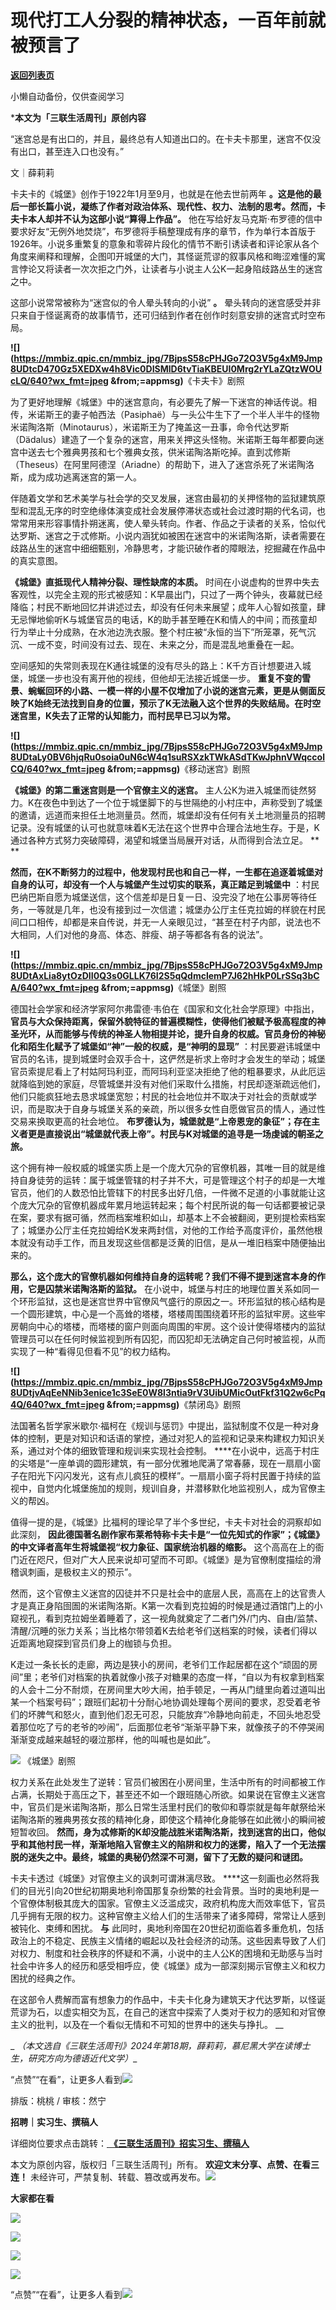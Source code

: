 # 现代打工人分裂的精神状态，一百年前就被预言了

[**返回列表页**](/gzh/三联生活周刊)

小懒自动备份，仅供查阅学习

***本文为「三联生活周刊」原创内容**  
  

“迷宫总是有出口的，并且，最终总有人知道出口的。在卡夫卡那里，迷宫不仅没有出口，甚至连入口也没有。”

  
  
文｜薛莉莉

卡夫卡的《城堡》创作于1922年1月至9月，也就是在他去世前两年
**。这是他的最后一部长篇小说，凝练了作者对政治体系、现代性、权力、法制的思考。然而，卡夫卡本人却并不认为这部小说“算得上作品”。**
他在写给好友马克斯·布罗德的信中要求好友“无例外地焚烧”，布罗德将手稿整理成有序的章节，作为单行本首版于1926年。小说多重繁复的意象和零碎片段化的情节不断引诱读者和评论家从各个角度来阐释和理解，企图叩开城堡的大门，其怪诞荒谬的叙事风格和晦涩难懂的寓言悖论又将读者一次次拒之门外，让读者与小说主人公K一起身陷歧路丛生的迷宫之中。

这部小说常常被称为“迷宫似的令人晕头转向的小说” **。**
晕头转向的迷宫感受并非只来自于怪诞离奇的故事情节，还可归结到作者在创作时刻意安排的迷宫式时空布局。

**![](https://mmbiz.qpic.cn/mmbiz_jpg/7BjpsS58cPHJGo72O3V5g4xM9Jmp8UDtcD470Gz5XEDXw4h8Vic0DISMlD6tvTiaKBEUI0Mrg2rYLaZQtzWOUcLQ/640?wx_fmt=jpeg
&from;=appmsg)**《卡夫卡》剧照  

为了更好地理解《城堡》中的迷宫意向，有必要先了解一下迷宫的神话传说。相传，米诺斯王的妻子帕西法（Pasiphaë）与一头公牛生下了一个半人半牛的怪物米诺陶洛斯（Minotaurus），米诺斯王为了掩盖这一丑事，命令代达罗斯（Dädalus）建造了一个复杂的迷宫，用来关押这头怪物。米诺斯王每年都要向迷宫中送去七个雅典男孩和七个雅典女孩，供米诺陶洛斯吃掉。直到忒修斯（Theseus）在阿里阿德涅（Ariadne）的帮助下，进入了迷宫杀死了米诺陶洛斯，成为成功逃离迷宫的第一人。

伴随着文学和艺术美学与社会学的交叉发展，迷宫由最初的关押怪物的监狱建筑原型和混乱无序的时空绝缘体演变成社会发展停滞状态或社会过渡时期的代名词，也常常用来形容事情扑朔迷离，使人晕头转向。作者、作品之于读者的关系，恰似代达罗斯、迷宫之于忒修斯。小说内涵犹如被困在迷宫中的米诺陶洛斯，读者需要在歧路丛生的迷宫中细细甄别，冷静思考，才能识破作者的障眼法，挖掘藏在作品中的真实意图。

 **《城堡》直抵现代人精神分裂、理性缺席的本质。**
时间在小说虚构的世界中失去客观性，以完全主观的形式被感知：K早晨出门，只过了一两个钟头，夜幕就已经降临；村民不断地回忆并讲述过去，却没有任何未来展望；成年人心智如孩童，肆无忌惮地偷听K与城堡官员的电话，K的助手甚至睡在K和情人的中间；而孩童却行为举止十分成熟，在水池边洗衣服。整个村庄被“永恒的当下”所笼罩，死气沉沉、一成不变，时间没有过去、现在、未来之分，而是混乱地重叠在一起。  

空间感知的失常则表现在K通往城堡的没有尽头的路上：K千方百计想要进入城堡，城堡一步也没有离开他的视线，但他却无法接近城堡一步。
**重复不变的雪景、蜿蜒回环的小路、一模一样的小屋不仅增加了小说的迷宫元素，更是从侧面反映了K始终无法找到自身的位置，预示了K无法融入这个世界的失败结局。在时空迷宫里，K失去了正常的认知能力，而村民早已习以为常。**

**![](https://mmbiz.qpic.cn/mmbiz_jpg/7BjpsS58cPHJGo72O3V5g4xM9Jmp8UDtaLy0BV6hjqRu0soia0uN6cW4q1suRSXzkTWkASdTKwJphnVWqccolCQ/640?wx_fmt=jpeg
&from;=appmsg)**《移动迷宫》剧照

 **《城堡》的第二重迷宫则是一个官僚主义的迷宫。**
主人公K为进入城堡而徒然努力。K在夜色中到达了一个位于城堡脚下的与世隔绝的小村庄中，声称受到了城堡的邀请，远道而来担任土地测量员。然而，城堡却没有任何有关土地测量员的招聘记录。没有城堡的认可也就意味着K无法在这个世界中合理合法地生存。于是，K通过各种方式努力突破障碍，渴望和城堡当局展开对话，从而得到合法立足。
**  
**

 **然而，在K不断努力的过程中，他发现村民也和自己一样，一生都在追逐着城堡对自身的认可，却没有一个人与城堡产生过切实的联系，真正踏足到城堡中**
：村民巴纳巴斯自愿为城堡送信，这个信差却是日复一日、没完没了地在公事房等待任务，一等就是几年，也没有接到过一次信遣；城堡办公厅主任克拉姆的样貌在村民间口口相传，却都是来自传说，并无一人亲眼见过，“甚至在村子内部，说法也不大相同，人们对他的身高、体态、胖瘦、胡子等都各有各的说法”。

**![](https://mmbiz.qpic.cn/mmbiz_jpg/7BjpsS58cPHJGo72O3V5g4xM9Jmp8UDtAxLia8ytOzDII0Q3s0GLLK76I2S5qQdmclemP7J62hHkP0LrSSq3bCA/640?wx_fmt=jpeg
&from;=appmsg)**《城堡》剧照

德国社会学家和经济学家阿尔弗雷德·韦伯在《国家和文化社会学原理》中指出，
**官员与大众保持距离，保留外貌特征的普遍模糊性，使得他们被赋予极高程度的神圣光环，从而能够与传统的神圣人物相提并论，提升自身的权威。官员身份的神秘化和陌生化赋予了城堡如“神”一般的权威，是“神明的显现”**
：村民要避讳城堡中官员的名讳，提到城堡时会双手合十，这俨然是祈求上帝时才会发生的举动；城堡官员索提尼看上了村姑阿玛利亚，而阿玛利亚坚决拒绝了他的粗暴要求，从此厄运就降临到她的家庭，尽管城堡并没有对他们采取什么措施，村民却逐渐疏远他们，他们只能疯狂地去恳求城堡宽恕；村民的社会地位并不取决于对社会的贡献或学识，而是取决于自身与城堡关系的亲疏，所以很多女性自愿做官员的情人，通过性交易来换取更高的社会地位。
**布罗德认为，城堡就是“上帝恩宠的象征”；存在主义者更是直接说出“城堡就代表上帝”。村民与K对城堡的追寻是一场虔诚的朝圣之旅。**

这个拥有神一般权威的城堡实质上是一个庞大冗杂的官僚机器，其唯一目的就是维持自身徒劳的运转：属于城堡管辖的村子并不大，可是管理这个村子的却是一大堆官员，他们的人数恐怕比管辖下的村民多出好几倍，一件微不足道的小事就能让这个庞大冗杂的官僚机器成年累月地运转起来；每个村民所说的每一句话都要被记录在案，要求有据可循，然而档案堆积如山，却基本上不会被翻阅，更别提检索档案了；城堡办公厅主任克拉姆给K发来两封信，对他的工作给予高度评价，虽然他根本就没有动手工作，而且发现这些信都是泛黄的旧信，是从一堆旧档案中随便抽出来的。

 **那么，这个庞大的官僚机器如何维持自身的运转呢？我们不得不提到迷宫本身的作用，它是囚禁米诺陶洛斯的监狱。**
在小说中，城堡与村庄的地理位置关系如同一个环形监狱，这也是迷宫世界中官僚风气盛行的原因之一。环形监狱的核心结构是一个圆形建筑，中心是一个高耸的塔楼，塔楼周围围绕着环形的监狱牢房。这些牢房朝向中心的塔楼，而塔楼的窗户则面向周围的牢房。这个设计使得塔楼内的监狱管理员可以在任何时候监视到所有囚犯，而囚犯却无法确定自己何时被监视，从而实现了一种“看得见但看不见”的权力结构。

**![](https://mmbiz.qpic.cn/mmbiz_jpg/7BjpsS58cPHJGo72O3V5g4xM9Jmp8UDtjvAqEeNNib3enice1c3SeE0W8l3ntia9rV3UibUMicOutFkf31Q2w6cPq4Q/640?wx_fmt=jpeg
&from;=appmsg)**《禁闭岛》剧照

法国著名哲学家米歇尔·福柯在《规训与惩罚》中提出，监狱制度不仅是一种对身体的控制，更是对知识和话语的掌控，通过对犯人的监视和记录来构建权力知识关系，通过对个体的细致管理和规训来实现社会控制。
****在小说中，远高于村庄的尖塔是“一座单调的圆形建筑，有一部分优雅地爬满了常春藤，现在一扇扇小窗子在阳光下闪闪发光，这有点儿疯狂的模样”。一扇扇小窗子将村民置于持续的监视中，自觉内化城堡施加的规则，规训自身，并潜移默化地监视别人，成为官僚主义的帮凶。

值得一提的是，《城堡》比福柯的理论早了半个多世纪，卡夫卡对社会的洞察却如此深刻，
**因此德国著名剧作家布莱希特称卡夫卡是“一位先知式的作家”；《城堡》的中文译者高年生将城堡视“权力象征、国家统治机器的缩影。**
这个高高在上的衙门近在咫尺，但对广大人民来说却可望而不可即。《城堡》是为官僚制度描绘的滑稽讽刺画，是极权主义的预示”。

然而，这个官僚主义迷宫的囚徒并不只是社会中的底层人民，高高在上的达官贵人才是真正身陷囹圄的米诺陶洛斯。K第一次看到克拉姆的时候是通过酒馆门上的小窥视孔，看到克拉姆坐着睡着了，这一视角就奠定了二者门外/门内、自由/监禁、清醒/沉睡的张力关系；当比格尔带领着K去给老爷们送档案的时候，读者们得以近距离地窥探到官员们身上的枷锁与负担。

K走过一条长长的走廊，两边是狭小的房间，老爷们工作起居都在这个“顽固的房间”里；老爷们对档案的执着就像小孩子对糖果的态度一样，“自以为有权拿到档案的人会十二分不耐烦，在房间里大吵大闹，拍手顿足，一再从门缝里向着过道叫出某一个档案号码”；跟班们起初十分耐心地协调处理每个房间的要求，忍受着老爷们的坏脾气和怒火，直到他们忍无可忍，只能放弃“冷静地向前走，不回头地忍受着那位吃了亏的老爷的吵闹”，后面那位老爷“渐渐平静下来，就像孩子的不停哭闹渐渐变成越来越轻的啜泣那样，他的叫喊也是如此”。

**![](https://mmbiz.qpic.cn/mmbiz_jpg/7BjpsS58cPHJGo72O3V5g4xM9Jmp8UDtcULW1nzCDyfhPaaPUU4PsQhdB16w4UwaJbyTribHrpC64bFubgwdbHw/640?wx_fmt=jpeg)**
《城堡》剧照

权力关系在此处发生了逆转：官员们被困在小房间里，生活中所有的时间都被工作占满，长期处于高压之下，甚至还不如一个跟班随心所欲。如果说在官僚主义迷宫中，官员们是米诺陶洛斯，那么日常生活里村民们的敬仰和尊崇就是每年献祭给米诺陶洛斯的雅典男孩女孩的精神化身，即使这个精神化身能够在如此微小的瞬间被短暂收回。
**然而，身为忒修斯的K却没能战胜米诺陶洛斯，找到迷宫的出口，他似乎和其他村民一样，渐渐地陷入官僚主义的陷阱和权力的迷雾，陷入了一个无法摆脱的迷失之中。最终，城堡的奥秘仍然深不可测，留下了无数的疑问和谜团。**

卡夫卡透过《城堡》对官僚主义的讽刺可谓淋漓尽致。
****这一刻画也必然将我们的目光引向20世纪初期奥地利帝国那复杂纷繁的社会背景。当时的奥地利是一个官僚体制极其庞大的国家。官僚主义泛滥成灾，政府机构庞大而效率低下，官员几乎拥有无限的权力。这种官僚主义给人们的生活带来了诸多障碍，常常让人感到被钝化、束缚和困扰。
**与**
此同时，奥地利帝国在20世纪初面临着多重危机，包括政治上的不稳定、民族主义情绪的崛起以及社会经济的动荡。这些因素导致了人们对权力、制度和社会秩序的怀疑和不满，小说中的主人公K的困境和无助感与当时社会中许多人的经历和感受相呼应，使《城堡》成为一部深刻揭示官僚主义和权力困扰的经典之作。

在这部令人费解而富有想象力的作品中，卡夫卡化身为建筑天才代达罗斯，以怪诞荒谬为石，以虚实相交为瓦，在自己的迷宫中探索了人类对于权力的感知和对官僚主义的批判，以及在一个看似无情和不可知的世界中的迷失与挣扎。
__

 _ _（本文选自《三联生活周刊》2024年第18期，薛莉莉，慕尼黑大学在读博士生，研究方向为德语近代文学）__

“点赞”“在看”，让更多人看到![](https://mmbiz.qpic.cn/mmbiz_gif/c2Sib3Mp7pON9hkSZwdTibRHNZSMPyiapUCHJwlyoZVBC3SfmPmF0VKjkm3NiaToQloHFJ6icyicqZnqgXp6pSQJt5gg/640?wx_fmt=gif&from;=appmsg&wxfrom;=5&wx;_lazy=1&tp;=wxpic)  
  
  
  
  
  

排版：桃桃 / 审核：然宁

  
 **招聘｜实习生、撰稿人**  

详细岗位要求点击跳转：[
**《三联生活周刊》招实习生、撰稿人**](http://mp.weixin.qq.com/s?__biz=MTc5MTU3NTYyMQ==&mid=2651136871&idx=3&sn=f1c0777fe9d31881e5dfca68ebc2937f&chksm=5907324d6e70bb5b3546dfe1c7b31b5fe05664bebbf36356ba9a1a352e0678444cad62875ad4&scene=21#wechat_redirect)

本文为原创内容，版权归「三联生活周刊」所有。 **欢迎文末分享、点赞、在看三连！**
未经许可，严禁复制、转载、篡改或再发布。![](https://mmbiz.qpic.cn/sz_mmbiz_png/Gg7Qtoh7Aic9ZTmAdCc80b4nD7xicgPt863QWU7oNswDx19XrjfTtSl8QwatY2EEZGuNd1WRRiapDZjcDhTnNYmBg/640?wx_fmt=other&wxfrom;=5&wx;_lazy=1&wx;_co=1&retryload;=1&tp;=webp)

 **大家都在看**

  

[](http://mp.weixin.qq.com/s?__biz=MTc5MTU3NTYyMQ==&mid=2651378715&idx=1&sn=20af659362888f978dba8f811b993a1d&chksm=590ac5316e7d4c27a706eff76baa37e4311f792ce38290a7529bf5aea6b113bca14e0a7d69e7&scene=21#wechat_redirect)[![](https://mmbiz.qpic.cn/mmbiz_jpg/c2Sib3Mp7pOM8f0HMbaYMKqKz5yVBUeosHftiaVn6RSDCYevv5WpZ3icfnQkf8tO8G48zkJf665Qq4ZeeeMhuuQpQ/640?wx_fmt=jpeg&from;=appmsg)](http://mp.weixin.qq.com/s?__biz=MTc5MTU3NTYyMQ==&mid=2651385975&idx=1&sn=f0495788c0d3e1fdf718b2b915d621bc&chksm=590ae15d6e7d684baf5ed86983ba4557adcbf384957f7d6452242bae34b60ab229e06ba81446&scene=21#wechat_redirect)

[![](https://mmbiz.qpic.cn/mmbiz_png/c2Sib3Mp7pOPR9uNqh1SCYYqvLRkwT5zhBqYbkTep0u8QRia8BCr818diaUbdTykcAn8NMJplv1knpicKEkNJZDy6A/640?wx_fmt=png&from;=appmsg&wxfrom;=5&wx;_lazy=1&wx;_co=1&tp;=wxpic)](http://mp.weixin.qq.com/s?__biz=MTc5MTU3NTYyMQ==&mid=2651384227&idx=1&sn=560fe58f2f6d1f5061e1535f69f1b341&chksm=590af8896e7d719f10e6e11b220414573ddb48d1fcff390e59d298c628d7635821e8e476e4a0&scene=21#wechat_redirect)

  
![](https://mmbiz.qpic.cn/sz_mmbiz_png/Gg7Qtoh7Aic9ZTmAdCc80b4nD7xicgPt86k1kgpU51hWCHjV92ryhVW35PLCvLhxLw9XDhXjgeDyZhHSx5EbRcfg/640?wx_fmt=other&wxfrom;=5&wx;_lazy=1&wx;_co=1&retryload;=1&tp;=webp)  

[![](https://mmbiz.qpic.cn/mmbiz_jpg/c2Sib3Mp7pOPR9uNqh1SCYYqvLRkwT5zhibMxIgQysjsovxBlJZAgTDjp4K4ib6LtTDyCcWCG0kQPPiblcrBTPdPRQ/640?wx_fmt=jpeg&from;=appmsg&wxfrom;=5&wx;_lazy=1&wx;_co=1&tp;=wxpic)]()

  
  
“点赞”“在看”，让更多人看到![](https://mmbiz.qpic.cn/mmbiz_gif/c2Sib3Mp7pON9hkSZwdTibRHNZSMPyiapUCHJwlyoZVBC3SfmPmF0VKjkm3NiaToQloHFJ6icyicqZnqgXp6pSQJt5gg/640?wx_fmt=gif&from;=appmsg&wxfrom;=5&wx;_lazy=1&tp;=wxpic)

